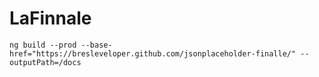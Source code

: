 # LaFinnale


`ng build --prod --base-href="https://bresleveloper.github.com/jsonplaceholder-finalle/" --outputPath=/docs`